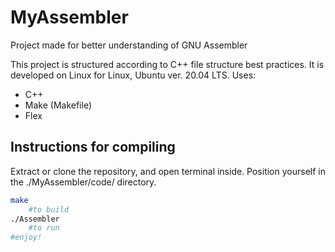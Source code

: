 # MyAssembler
 Project made for better understanding of GNU Assembler

This project is structured according to C++ file structure best practices. It is developed on Linux for Linux, Ubuntu ver. 20.04 LTS.
Uses:
  - C++
  - Make (Makefile)
  - Flex


## Instructions for compiling
Extract or clone the repository, and open terminal inside. Position yourself in the ./MyAssembler/code/ directory.

```sh
make
    #to build
./Assembler
    #to run
#enjoy!
```